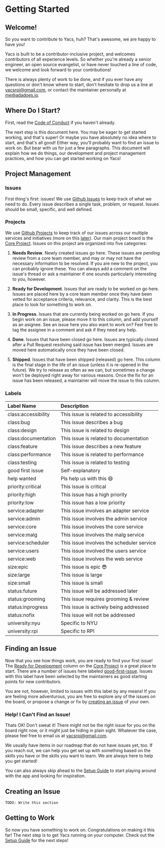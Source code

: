 # Getting Started

## Welcome!

So you want to contribute to Yacs, huh?
That's awesome, we are happy to have you!

Yacs is built to be a contributor-inclusive project, and welcomes contributors of all experience levels.
So whether you're already a senior engineer, an open source evangelist, or have never touched a line of code, we welcome and look forward to your contributions!

There is always plenty of work to be done, and if you ever have any questions or don't know where to start, don't hesitate to drop us a line at [yacsrpi@gmail.com](mailto:yacsrpi@gmail.com), or contact the maintainer personally at [me@adadoes.io](mailto:me@adadoes.io).

## Where Do I Start?

First, read the [Code of Conduct](overview/code_of_conduct.md) if you haven't already.

The next step is this document here.
You may be eager to get started working, and that's super!
Or maybe you have absolutely no idea where to start, and that's all good!
Either way, you'll probably want to find an issue to work on.
But bear with us for just a few paragraphs.
This document will explain how we do things, our development and project management practices, and how you can get started working on Yacs!

## Project Management

### Issues

First thing's first: issues!
We use [Github Issues](https://guides.github.com/features/issues/) to keep track of what we need to do.
Every issue describes a single task, problem, or request.
Issues should be small, specific, and well defined.

### Projects

We use [Github Projects](https://help.github.com/articles/about-project-boards/) to keep track of our issues across our multiple services and initiatives (more on this [later](contributors/service_map.md)). Our main project board is the [Core Project](https://github.com/orgs/YACS-RCOS/projects/3).
Issues on this project are organized into five categories:

1) **Needs Review**. Newly created issues go here.
These issues are pending review from a core team member, and may or may not have the necessary information to be resolved.
If you are new to the project, you can probably ignore these.
You can always add a comment on the issue's thread or ask a maintainer if one sounds particularly interesting to you, however.

2) **Ready for Development**. Issues that are ready to be worked on go here.
Issues are placed here by a core team member once they have been vetted for acceptance criteria, relevance, and clarity.
This is the best place to look for something to work on.

3) **In Progress**. Issues that are currently being worked on go here.
If you begin work on an issue, please move it to this column, and add yourself as an asignee.
See an issue here you also want to work on? Feel free to tag the assignee in a comment and ask if they need any help.

4) **Done**. Issues that have been closed go here.
Issues are typically closed after a Pull Request resolving said issue has been merged. Issues are moved here automatically once they have been closed.

5) **Shipped**. Issues that have been shipped (released) go here.
This column is the final stage in the life of an issue (unless it is re-opened in the future).
We try to release as often as we can, but sometimes a change won't be deployed right away for various reasons.
Once the fix for an issue has been released, a maintainer will move the issue to this column.

### Labels

Label Name			| Description
:--------- 			| :----------  
class:accessibility	| This issue is related to accessibility
class:bug			| This issue describes a bug
class:design 		| This issue is related to design
class:documentation | This issue is related to documentation
class:feature		| This issue describes a new feature
class:performance	| This issue is related to performance
class:testing		| This issue is related to testing
good first issue	| Self-explanatory
help wanted			| Pls help us with this :smile:
priority:critical	| This issue is critical
priority:high		| This issue has a high priority
priority:low		| This issue has a low priority
service:adapter		| This issue involves an adapter service
service:admin		| This issue involves the admin service
service:core		| This issue involves the core service
service:malg		| This issue involves the malg service
service:scheduler	| This issue involves the scheduler service
service:users		| This issue involved the users service
service:web			| This issue involves the web service
size:epic			| This issue is epic :sunglasses:
size:large			| This issue is large
size:small			| This issue is small
status:future		| This issue will be addressed later
status:grooming		| This issue requires grooming & review
status:inprogress	| This issue is actively being addressed
status:nofix		| This issue will not be addressed
university:nyu		| Specific to NYU
university:rpi		| Specific to RPI

## Finding an Issue

Now that you see how things work, you are ready to find your first issue!
The [Ready for Development](https://github.com/orgs/YACS-RCOS/projects/3#column-2034428) column on the [Core Project](https://github.com/orgs/YACS-RCOS/projects/3) is a great place to start.
There are a number of issues here labeled [good-first-issue](https://github.com/orgs/YACS-RCOS/projects/3?card_filter_query=label%3A%22good+first+issue%22).
Issues with this label have been selected by the maintainers as good starting points for new contributors.

You are not, however, limited to issues with this label by any means!
If you are feeling more adventurous, you are free to explore any of the issues on the board, or propose a change or fix by [creating an issue](#creating-an-issue) of your own.

### Help! I Can't Find an Issue!

Thats OK! Don't sweat it! There might not be the right issue for you on the board right now, or it might just be hiding in plain sight.
Whatever the case, please feel free to email us at [yacsrpi@gmail.com](mailto:yacsrpi@gmail.com).

We usually have items in our roadmap that do not have issues yet, too. If you reach out, we can help you get set up with something based on the skills you have or the skills you want to learn.
We are always here to help you get started!

You can also always skip ahead to the [Setup Guide](contributors/setup_guide) to start playing around with the app and looking for inspiration.

## Creating an Issue

    TODO: Write this section

## Getting to Work

So now you have something to work on.
Congratulations on making it this far!
The next step is to get Yacs running on your computer.
Check out the [Setup Guide](contributors/setup_guide) for the next steps!
